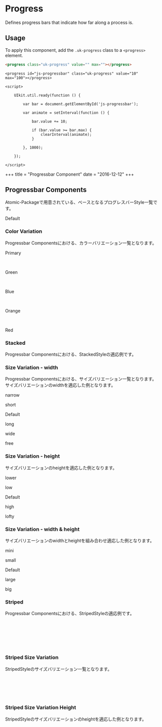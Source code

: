 # Progress

<p class="uk-text-lead">Defines progress bars that indicate how far along a process is.</p>

## Usage

To apply this component, add the `.uk-progress` class to a `<progress>` element.

```html
<progress class="uk-progress" value="" max=""></progress>
```

```example
<progress id="js-progressbar" class="uk-progress" value="10" max="100"></progress>

<script>
    
    UIkit.util.ready(function () {
        
        var bar = document.getElementById('js-progressbar');

        var animate = setInterval(function () {

            bar.value += 10;

            if (bar.value >= bar.max) {
                clearInterval(animate);
            }

        }, 1000);

    });

</script>

```

+++
title = "Progressbar Component"
date = "2016-12-12"
+++

## Progressbar Components

Atomic-Packageで用意されている、ベースとなるプログレスバーStyle一覧です。

Default

<div class="progress">
  <span class="value" style="width: 50%;"></span>
</div>

### Color Variation

Progressbar Componentsにおける、カラーバリエーション一覧となります。

Primary
<div class="progress">
  <span class="value primary" style="width: 70%;"></span>
</div>

<br>

Green
<div class="progress">
  <span class="value green" style="width: 70%;"></span>
</div>

<br>

Blue
<div class="progress">
  <span class="value blue" style="width: 50%;"></span>
</div>

<br>

Orange
<div class="progress">
  <span class="value orange" style="width: 60%;"></span>
</div>

<br>

Red
<div class="progress">
  <span class="value red" style="width: 60%;"></span>
</div>


### Stacked

Progressbar Componentsにおける、StackedStyleの適応例です。

<div class="progress free">
  <span class="value green" style="width: 30%;"></span>
  <span class="value blue" style="width: 50%;"></span>
</div>


### Size Variation - width

Progressbar Componentsにおける、サイズバリエーション一覧となります。
サイズバリエーションのwidthを適応した例となります。

narrow
<div class="progress narrow">
  <span class="value" style="width: 50%;"></span>
</div>

short
<div class="progress short">
  <span class="value" style="width: 50%;"></span>
</div>

Default
<div class="progress">
  <span class="value" style="width: 50%;"></span>
</div>

long
<div class="progress long">
  <span class="value" style="width: 50%;"></span>
</div>

wide
<div class="progress wide">
  <span class="value" style="width: 50%;"></span>
</div>

free
<div class="progress free">
  <span class="value" style="width: 50%;"></span>
</div>


### Size Variation - height

サイズバリエーションのheightを適応した例となります。

lower
<div class="progress lower">
  <span class="value" style="width: 50%;"></span>
</div>

low
<div class="progress low">
  <span class="value" style="width: 50%;"></span>
</div>

Default
<div class="progress">
  <span class="value" style="width: 50%;"></span>
</div>

high
<div class="progress high">
  <span class="value" style="width: 50%;"></span>
</div>

lofty
<div class="progress lofty">
  <span class="value" style="width: 50%;"></span>
</div>

### Size Variation - width & height

サイズバリエーションのwidthとheightを組み合わせ適応した例となります。

mini
<div class="progress mini">
  <span class="value" style="width: 50%;"></span>
</div>

small
<div class="progress small">
  <span class="value" style="width: 50%;"></span>
</div>

Default
<div class="progress">
  <span class="value" style="width: 50%;"></span>
</div>

large
<div class="progress large">
  <span class="value" style="width: 50%;"></span>
</div>

big
<div class="progress big">
  <span class="value" style="width: 50%;"></span>
</div>

### Striped

Progressbar Componentsにおける、StripedStyleの適応例です。

<div class="progress">
  <span class="value striped" style="width: 50%;"></span>
</div>

<br>

<div class="progress">
  <span class="value primary striped" style="width: 70%;"></span>
</div>

<br>

<div class="progress">
  <span class="value green striped" style="width: 70%;"></span>
</div>

<br>

<div class="progress">
  <span class="value blue striped" style="width: 50%;"></span>
</div>

<br>

<div class="progress">
  <span class="value orange striped" style="width: 60%;"></span>
</div>

<br>

<div class="progress">
  <span class="value red striped" style="width: 60%;"></span>
</div>

### Striped Size Variation

StripedStyleのサイズバリエーション一覧となります。

<div class="progress mini">
  <span class="value orange striped" style="width: 60%;"></span>
</div>

<br>

<div class="progress small">
  <span class="value orange striped" style="width: 60%;"></span>
</div>

<br>

<div class="progress">
  <span class="value orange striped" style="width: 60%;"></span>
</div>

<br>

<div class="progress large">
  <span class="value orange striped" style="width: 60%;"></span>
</div>

<br>

<div class="progress big">
  <span class="value orange striped" style="width: 60%;"></span>
</div>

### Striped Size Variation Height

StripedStyleのサイズバリエーションのheightを適応した例となります。

<div class="progress lower">
  <span class="value orange striped" style="width: 60%;"></span>
</div>

<br>

<div class="progress low">
  <span class="value orange striped" style="width: 60%;"></span>
</div>

<br>

<div class="progress">
  <span class="value orange striped" style="width: 60%;"></span>
</div>

<br>

<div class="progress high">
  <span class="value orange striped" style="width: 60%;"></span>
</div>

<br>

<div class="progress lofty">
  <span class="value orange striped" style="width: 60%;"></span>
</div>


